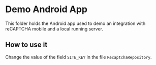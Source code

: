 # Demo Android App

This folder holds the Android app used to demo an integration with reCAPTCHA mobile
and a local running server.

## How to use it

Change the value of the field `SITE_KEY` in the file `RecaptchaRepository`. 